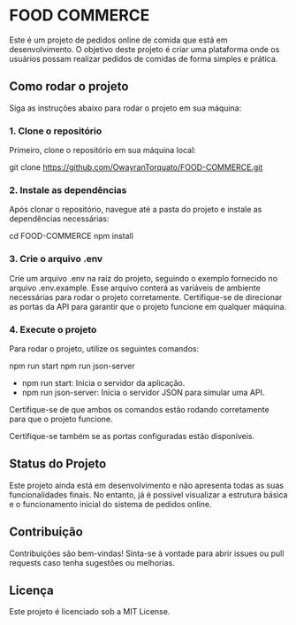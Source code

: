 # FOOD COMMERCE

Este é um projeto de pedidos online de comida que está em desenvolvimento. O objetivo deste projeto é criar uma plataforma onde os usuários possam realizar pedidos de comidas de forma simples e prática.

## Como rodar o projeto

Siga as instruções abaixo para rodar o projeto em sua máquina:

### 1. Clone o repositório

Primeiro, clone o repositório em sua máquina local:

git clone https://github.com/OwayranTorquato/FOOD-COMMERCE.git

### 2. Instale as dependências

Após clonar o repositório, navegue até a pasta do projeto e instale as dependências necessárias:

cd FOOD-COMMERCE
npm install

### 3. Crie o arquivo .env

Crie um arquivo .env na raiz do projeto, seguindo o exemplo fornecido no arquivo .env.example. Esse arquivo conterá as variáveis de ambiente necessárias para rodar o projeto corretamente. Certifique-se de direcionar as portas da API para garantir que o projeto funcione em qualquer máquina.

### 4. Execute o projeto

Para rodar o projeto, utilize os seguintes comandos:

npm run start
npm run json-server

- npm run start: Inicia o servidor da aplicação.
- npm run json-server: Inicia o servidor JSON para simular uma API.

Certifique-se de que ambos os comandos estão rodando corretamente para que o projeto funcione.

Certifique-se também se as portas configuradas estão disponíveis.

## Status do Projeto

Este projeto ainda está em desenvolvimento e não apresenta todas as suas funcionalidades finais. No entanto, já é possível visualizar a estrutura básica e o funcionamento inicial do sistema de pedidos online.

## Contribuição

Contribuições são bem-vindas! Sinta-se à vontade para abrir issues ou pull requests caso tenha sugestões ou melhorias.

## Licença

Este projeto é licenciado sob a MIT License.
